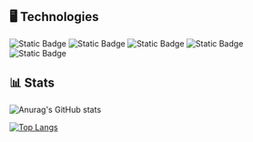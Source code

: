 ## 🖥️ Technologies
![Static Badge](https://img.shields.io/badge/CSS-blue?style=for-the-badge&logo=css)
![Static Badge](https://img.shields.io/badge/Javascript-black?style=for-the-badge&logo=javascript)
![Static Badge](https://img.shields.io/badge/HTML5-grey?style=for-the-badge&logo=html5)
![Static Badge](https://img.shields.io/badge/C%2B%2B-red?style=for-the-badge&logo=cplusplus)
![Static Badge](https://img.shields.io/badge/GIT-gray?style=for-the-badge&logo=git&logoColor=%23F05032&logoSize=auto)


## 📊 Stats
![Anurag's GitHub stats](https://github-readme-stats.vercel.app/api?username=szymekx13&show_icons=true&theme=dark)

[![Top Langs](https://github-readme-stats.vercel.app/api/top-langs/?username=szymekx13&layout=donut)](https://github.com/szymekx13/github-readme-stats&theme=dark)

<!--
shields.io and simple icons
Here are some ideas to get you started:

- 🔭 I’m currently working on ...
- 🌱 I’m currently learning ...
- 👯 I’m looking to collaborate on ...
- 🤔 I’m looking for help with ...
- 💬 Ask me about ...
- 📫 How to reach me: ...
- 😄 Pronouns: ...
- ⚡ Fun fact: ...
-->
